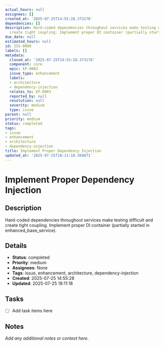 ```yaml
---
actual_hours: null
assignees: []
created_at: '2025-07-25T14:55:28.373178'
dependencies: []
description: Hard-coded dependencies throughout services make testing difficult and
  create tight coupling. Implement proper DI container (partially started in enhanced_base_service).
due_date: null
estimated_hours: null
id: ISS-0008
labels: []
metadata:
  closed_at: '2025-07-25T14:55:28.373178'
  component: core
  epic: EP-0003
  issue_type: enhancement
  labels:
  - architecture
  - dependency-injection
  relates_to: EP-0003
  reported_by: null
  resolution: null
  severity: medium
  type: issue
parent: null
priority: medium
status: completed
tags:
- issue
- enhancement
- architecture
- dependency-injection
title: Implement Proper Dependency Injection
updated_at: '2025-07-25T18:11:18.364071'
---
```


# Implement Proper Dependency Injection

## Description
Hard-coded dependencies throughout services make testing difficult and create tight coupling. Implement proper DI container (partially started in enhanced_base_service).

## Details
- **Status**: completed
- **Priority**: medium
- **Assignees**: None
- **Tags**: issue, enhancement, architecture, dependency-injection
- **Created**: 2025-07-25 14:55:28
- **Updated**: 2025-07-25 18:11:18

## Tasks
- [ ] Add task items here

## Notes
_Add any additional notes or context here._

